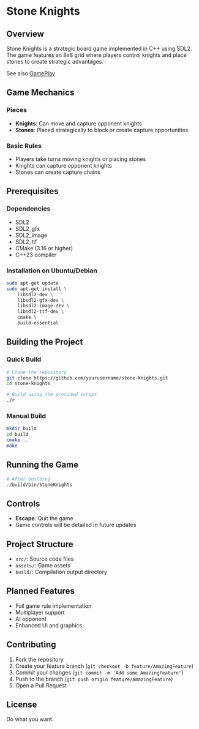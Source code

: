 # Stone Knights

## Overview

Stone Knights is a strategic board game implemented in C++ using SDL2. The game features an 8x8 grid where players control knights and place stones to create strategic advantages.

See also [GamePlay](GamePlay.md)

## Game Mechanics

### Pieces
- **Knights**: Can move and capture opponent knights
- **Stones**: Placed strategically to block or create capture opportunities

### Basic Rules
- Players take turns moving knights or placing stones
- Knights can capture opponent knights
- Stones can create capture chains

## Prerequisites

### Dependencies
- SDL2
- SDL2_gfx
- SDL2_image
- SDL2_ttf
- CMake (3.16 or higher)
- C++23 compiler

### Installation on Ubuntu/Debian
```bash
sudo apt-get update
sudo apt-get install \
    libsdl2-dev \
    libsdl2-gfx-dev \
    libsdl2-image-dev \
    libsdl2-ttf-dev \
    cmake \
    build-essential
```

## Building the Project

### Quick Build
```bash
# Clone the repository
git clone https://github.com/yourusername/stone-knights.git
cd stone-knights

# Build using the provided script
./r
```

### Manual Build
```bash
mkdir build
cd build
cmake ..
make
```

## Running the Game
```bash
# After building
./build/bin/StoneKnights
```

## Controls
- **Escape**: Quit the game
- Game controls will be detailed in future updates

## Project Structure
- `src/`: Source code files
- `assets/`: Game assets
- `build/`: Compilation output directory

## Planned Features
- Full game rule implementation
- Multiplayer support
- AI opponent
- Enhanced UI and graphics

## Contributing
1. Fork the repository
2. Create your feature branch (`git checkout -b feature/AmazingFeature`)
3. Commit your changes (`git commit -m 'Add some AmazingFeature'`)
4. Push to the branch (`git push origin feature/AmazingFeature`)
5. Open a Pull Request

## License
Do what you want.
